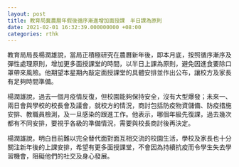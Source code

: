 ```yaml
---
layout: post
title: 教育局冀農曆年假後循序漸進增加面授課　半日課為原則
date: 2021-02-01 16:32:39.000000000 +08:00
categories: rthk
---
```


教育局局長楊潤雄說，當局正積極研究在農曆新年後，即本月底，按照循序漸序及彈性處理原則，增加更多面授課堂的時間，以半日上課為原則，避免因進食要除口罩帶來風險。他期望本星期內敲定面授課堂的具體安排並作出公布，讓校方及家長有足夠時間準備。

楊潤雄說，過去一個月疫情反復，但校園能夠保持安全，沒有大型爆發；未來一、兩日會與學校的校長會及議會，就校方的情況，商討包括防疫物資儲備、防疫措施安排、教職員檢測，及一旦感染的跟進工作。他表示，哪個年級先復課，過去幾次都有不同安排，要視乎各級的準備情況，需要與校長商討後再決定。

楊潤雄說，明白目前難以完全替代面對面互相交流的校園生活，學校及家長也十分關注新年後的上課安排，希望有更多面授課堂，不會因為持續抗疫而令學生失去學習機會，阻礙他們的社交及身心發展。
